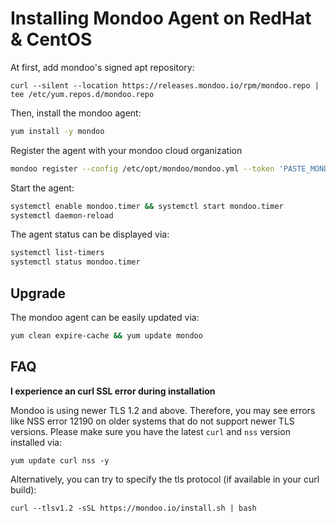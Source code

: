 # Installing Mondoo Agent on RedHat & CentOS

At first, add mondoo's signed apt repository:

```
curl --silent --location https://releases.mondoo.io/rpm/mondoo.repo | tee /etc/yum.repos.d/mondoo.repo
```

Then, install the mondoo agent:

```bash
yum install -y mondoo
```

Register the agent with your mondoo cloud organization

```bash
mondoo register --config /etc/opt/mondoo/mondoo.yml --token 'PASTE_MONDOO_REGISTRATION_TOKEN'
```

Start the agent:

```bash
systemctl enable mondoo.timer && systemctl start mondoo.timer
systemctl daemon-reload
```

The agent status can be displayed via:

```bash
systemctl list-timers
systemctl status mondoo.timer
```


## Upgrade

The mondoo agent can be easily updated via:

```bash
yum clean expire-cache && yum update mondoo
```


## FAQ

**I experience an curl SSL error during installation**

Mondoo is using newer TLS 1.2 and above. Therefore, you may see errors like NSS error 12190 on older systems that do not support newer TLS versions. Please make sure you have the latest `curl` and `nss` version installed via:

```
yum update curl nss -y
```

Alternatively, you can try to specify the tls protocol (if available in your curl build):

```
curl --tlsv1.2 -sSL https://mondoo.io/install.sh | bash
```